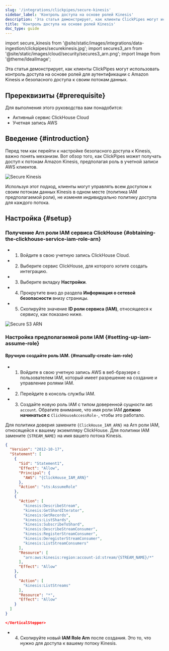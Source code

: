```yaml
---
slug: '/integrations/clickpipes/secure-kinesis'
sidebar_label: 'Контроль доступа на основе ролей Kinesis'
description: 'Эта статья демонстрирует, как клиенты ClickPipes могут использовать'
title: 'Контроль доступа на основе ролей Kinesis'
doc_type: guide
---
```

import secure_kinesis from '@site/static/images/integrations/data-ingestion/clickpipes/securekinesis.jpg';
import secures3_arn from '@site/static/images/cloud/security/secures3_arn.png';
import Image from '@theme/IdealImage';

Эта статья демонстрирует, как клиенты ClickPipes могут использовать контроль доступа на основе ролей для аутентификации с Amazon Kinesis и безопасного доступа к своим потокам данных.

## Пререквизиты {#prerequisite}

Для выполнения этого руководства вам понадобится:
- Активный сервис ClickHouse Cloud
- Учетная запись AWS

## Введение {#introduction}

Перед тем как перейти к настройке безопасного доступа к Kinesis, важно понять механизм. Вот обзор того, как ClickPipes может получать доступ к потокам Amazon Kinesis, предполагая роль в учетной записи AWS клиентов.

<Image img={secure_kinesis} alt="Secure Kinesis" size="lg" border/>

Используя этот подход, клиенты могут управлять всем доступом к своим потокам данных Kinesis в одном месте (политика IAM предполагаемой роли), не изменяя индивидуально политику доступа для каждого потока.

## Настройка {#setup}

<VerticalStepper headerLevel="h3"/>

### Получение Arn роли IAM сервиса ClickHouse {#obtaining-the-clickhouse-service-iam-role-arn}

- 1. Войдите в свою учетную запись ClickHouse Cloud.
- 2. Выберите сервис ClickHouse, для которого хотите создать интеграцию.
- 3. Выберите вкладку **Настройки**.
- 4. Прокрутите вниз до раздела **Информация о сетевой безопасности** внизу страницы.
- 5. Скопируйте значение **ID роли сервиса (IAM)**, относящееся к сервису, как показано ниже.

<Image img={secures3_arn} alt="Secure S3 ARN" size="lg" border/>

### Настройка предполагаемой роли IAM {#setting-up-iam-assume-role}

#### Вручную создайте роль IAM. {#manually-create-iam-role}

- 1. Войдите в свою учетную запись AWS в веб-браузере с пользователем IAM, который имеет разрешение на создание и управление ролями IAM.
- 2. Перейдите в консоль службы IAM.
- 3. Создайте новую роль IAM с типом доверенной сущности `AWS account`. Обратите внимание, что имя роли IAM **должно начинаться с** `ClickHouseAccessRole-`, чтобы это работало.

Для политики доверия замените `{ClickHouse_IAM_ARN}` на Arn роли IAM, относящейся к вашему экземпляру ClickHouse. Для политики IAM замените `{STREAM_NAME}` на имя вашего потока Kinesis.

```json
{
  "Version": "2012-10-17",
  "Statement": [
    {
      "Sid": "Statement1",
      "Effect": "Allow",
      "Principal": {
        "AWS": "{ClickHouse_IAM_ARN}"
      },
      "Action": "sts:AssumeRole"
    },
    {
      "Action": [
        "kinesis:DescribeStream",
        "kinesis:GetShardIterator",
        "kinesis:GetRecords",
        "kinesis:ListShards",
        "kinesis:SubscribeToShard",
        "kinesis:DescribeStreamConsumer",
        "kinesis:RegisterStreamConsumer",
        "kinesis:DeregisterStreamConsumer",
        "kinesis:ListStreamConsumers"
      ],
      "Resource": [
        "arn:aws:kinesis:region:account-id:stream/{STREAM_NAME}/*"
      ],
      "Effect": "Allow"
    },
    {
      "Action": [
        "kinesis:ListStreams"
      ],
      "Resource": "*",
      "Effect": "Allow"
    }
  ]
}

</VerticalStepper>

```

- 4. Скопируйте новый **IAM Role Arn** после создания. Это то, что нужно для доступа к вашему потоку Kinesis.